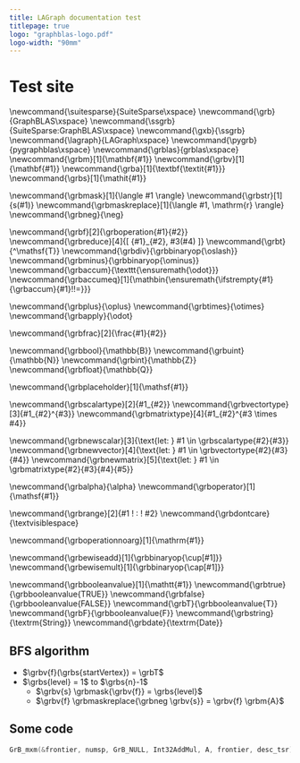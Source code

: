 ```yaml
---
title: LAGraph documentation test
titlepage: true
logo: "graphblas-logo.pdf"
logo-width: "90mm"
---
```


# Test site

\newcommand{\suitesparse}{SuiteSparse\xspace}
\newcommand{\grb}{GraphBLAS\xspace}
\newcommand{\ssgrb}{SuiteSparse:GraphBLAS\xspace}
\newcommand{\gxb}{\ssgrb}
\newcommand{\lagraph}{LAGraph\xspace}
\newcommand{\pygrb}{pygraphblas\xspace}
\newcommand{\grblas}{grblas\xspace}
\newcommand{\grbm}[1]{\mathbf{#1}}
\newcommand{\grbv}[1]{\mathbf{#1}}
\newcommand{\grba}[1]{\textbf{\textit{#1}}}
\newcommand{\grbs}[1]{\mathit{#1}}

\newcommand{\grbmask}[1]{\langle #1 \rangle}
\newcommand{\grbstr}[1]{s(#1)}
\newcommand{\grbmaskreplace}[1]{\langle #1, \mathrm{r} \rangle}
\newcommand{\grbneg}{\neg}

\newcommand{\grbf}[2]{\grboperation{#1}{#2}}
\newcommand{\grbreduce}[4]{[ {#1}_{#2}\, #3(#4) ]}
\newcommand{\grbt}{^\mathsf{T}}
\newcommand{\grbdiv}{\grbbinaryop{\oslash}}
\newcommand{\grbminus}{\grbbinaryop{\ominus}}
\newcommand{\grbaccum}{\texttt{\ensuremath{\odot}}}
\newcommand{\grbaccumeq}[1]{\mathbin{\ensuremath{\ifstrempty{#1}{\grbaccum}{#1}\!\!=}}}

\newcommand{\grbplus}{\oplus}
\newcommand{\grbtimes}{\otimes}
\newcommand{\grbapply}{\odot}

\newcommand{\grbfrac}[2]{\frac{#1}{#2}}

\newcommand{\grbbool}{\mathbb{B}}
\newcommand{\grbuint}{\mathbb{N}}
\newcommand{\grbint}{\mathbb{Z}}
\newcommand{\grbfloat}{\mathbb{Q}}

\newcommand{\grbplaceholder}[1]{\mathsf{#1}}

\newcommand{\grbscalartype}[2]{#1_{#2}}
\newcommand{\grbvectortype}[3]{#1_{#2}^{#3}}
\newcommand{\grbmatrixtype}[4]{#1_{#2}^{#3 \times #4}}

\newcommand{\grbnewscalar}[3]{\text{let: } #1 \in \grbscalartype{#2}{#3}}
\newcommand{\grbnewvector}[4]{\text{let: } #1 \in \grbvectortype{#2}{#3}{#4}}
\newcommand{\grbnewmatrix}[5]{\text{let: } #1 \in \grbmatrixtype{#2}{#3}{#4}{#5}}

\newcommand{\grbalpha}{\alpha}
\newcommand{\grboperator}[1]{\mathsf{#1}}

\newcommand{\grbrange}[2]{#1 \! : \! #2}
\newcommand{\grbdontcare}{\textvisiblespace}

\newcommand{\grboperationnoarg}[1]{\mathrm{#1}}

\newcommand{\grbewiseadd}[1]{\grbbinaryop{\cup[#1]}}
\newcommand{\grbewisemult}[1]{\grbbinaryop{\cap[#1]}}

\newcommand{\grbbooleanvalue}[1]{\mathtt{#1}}
\newcommand{\grbtrue}{\grbbooleanvalue{TRUE}}
\newcommand{\grbfalse}{\grbbooleanvalue{FALSE}}
\newcommand{\grbT}{\grbbooleanvalue{T}}
\newcommand{\grbF}{\grbbooleanvalue{F}}
\newcommand{\grbstring}{\textrm{String}}
\newcommand{\grbdate}{\textrm{Date}}

## BFS algorithm

* $\grbv{f}(\grbs{startVertex}) = \grbT$
* $\grbs{level} = 1$ to $\grbs{n}-1$
  * $\grbv{s} \grbmask{\grbv{f}} = \grbs{level}$
  * $\grbv{f} \grbmaskreplace{\grbneg \grbv{s}} = \grbv{f} \grbm{A}$

## Some code

```c
GrB_mxm(&frontier, numsp, GrB_NULL, Int32AddMul, A, frontier, desc_tsr);
```


<!-- \newcommand{\tuple}[1]{\langle #1 \rangle} -->
<!-- $$\tuple{a, b, c}$$ -->

